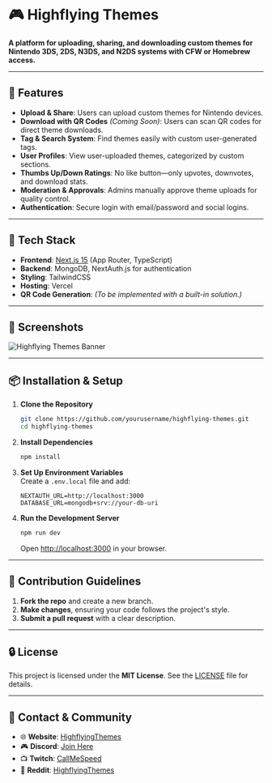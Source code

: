 # 🎮 Highflying Themes

**A platform for uploading, sharing, and downloading custom themes for Nintendo 3DS, 2DS, N3DS, and N2DS systems with CFW or Homebrew access.**  

---

## 🌟 Features

- **Upload & Share**: Users can upload custom themes for Nintendo devices.  
- **Download with QR Codes** *(Coming Soon)*: Users can scan QR codes for direct theme downloads.  
- **Tag & Search System**: Find themes easily with custom user-generated tags.  
- **User Profiles**: View user-uploaded themes, categorized by custom sections.  
- **Thumbs Up/Down Ratings**: No like button—only upvotes, downvotes, and download stats.  
- **Moderation & Approvals**: Admins manually approve theme uploads for quality control.  
- **Authentication**: Secure login with email/password and social logins.  

---

## 🚀 Tech Stack

- **Frontend**: [Next.js 15](https://nextjs.org/) (App Router, TypeScript)  
- **Backend**: MongoDB, NextAuth.js for authentication  
- **Styling**: TailwindCSS  
- **Hosting**: Vercel  
- **QR Code Generation**: *(To be implemented with a built-in solution.)*  

---

## 📸 Screenshots

![Highflying Themes Banner](https://www.github.com/anasahmed07/highflying-themes/public/banner.png)

---

## 📦 Installation & Setup

1. **Clone the Repository**  
   ```bash
   git clone https://github.com/yourusername/highflying-themes.git
   cd highflying-themes
   ```
2. **Install Dependencies**  
   ```bash
   npm install
   ```
3. **Set Up Environment Variables**  
   Create a `.env.local` file and add:  
   ```plaintext
   NEXTAUTH_URL=http://localhost:3000
   DATABASE_URL=mongodb+srv://your-db-uri
   ```
4. **Run the Development Server**  
   ```bash
   npm run dev
   ```
   Open [http://localhost:3000](http://localhost:3000) in your browser.

---

## 📜 Contribution Guidelines

1. **Fork the repo** and create a new branch.  
2. **Make changes**, ensuring your code follows the project's style.  
3. **Submit a pull request** with a clear description.  

---

## 🔒 License

This project is licensed under the **MIT License**. See the [LICENSE](LICENSE) file for details.

---

## 📢 Contact & Community

- 🌐 **Website**: [HighflyingThemes](https://www.highflyingthemes.com)  
- 🎮 **Discord**: [Join Here](https://discord.gg/BupA4phdVC)  
- 📺 **Twitch**: [CallMeSpeed](https://www.twitch.tv/CallMeSpeed)  
- 📰 **Reddit**: [HighflyingThemes](https://www.reddit.com/r/HighflyingThemes)
